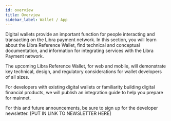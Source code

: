 ```yaml
---
id: overview
title: Overview
sidebar_label: Wallet / App
---
```


Digital wallets provide an important function for people interacting and transacting on the Libra payment network. In this section, you will learn about the Libra Reference Wallet, find technical and conceptual documentation, and information for integrating services with the Libra Payment network.

The upcoming Libra Reference Wallet, for web and mobile, will demonstrate key technical, design, and regulatory considerations for wallet developers of all sizes.

For developers with existing digital wallets or familiarity building digital financial products, we will publish an integration guide to help you prepare for mainnet.

For this and future announcements, be sure to sign up for the developer newsletter. [PUT IN LINK TO NEWSLETTER HERE]
